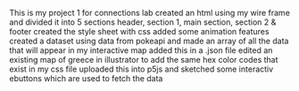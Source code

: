 This is my project 1 for connections lab
created an html using my wire frame and divided it into 5 sections
header, section 1, main section, section 2 & footer
created the style sheet with css added some animation features 
created a dataset using data from pokeapi and made an array of all the data that will appear in my interactive map added this in a .json file
edited an existing map of greece in illustrator to add the same hex color codes that exist in my css file
uploaded this into p5js and sketched some interactiv ebuttons which are used to fetch the data 
